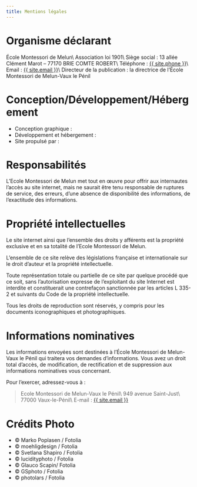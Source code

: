 ```yaml
---
title: Mentions légales
---
```


# Organisme déclarant

École Montessori de Melun\\
Association loi 1901\\
Siège social : 13 allée Clément Marot – 77170 BRIE COMTE ROBERT\\
Téléphone : <a href="tel:{{ site.phone }}">{{ site.phone }}</a>\\
Email : <a href="mailto:{{ site.email }}">{{ site.email }}</a>\\
Directeur de la publication : la directrice de l’École Montessori de Melun-Vaux le Pénil

# Conception/Développement/Hébergement

- Conception graphique :
- Développement et hébergement :
- Site propulsé par :

# Responsabilités

L’Ecole Montessori de Melun met tout en œuvre pour offrir aux internautes l’accès au site internet, mais ne saurait être tenu responsable de ruptures de service, des erreurs, d’une absence de disponibilité des informations, de l’exactitude des informations.

# Propriété intellectuelles

Le site internet ainsi que l’ensemble des droits y afférents est la propriété exclusive et en sa totalité de l’Ecole Montessori de Melun.

L’ensemble de ce site relève des législations française et internationale sur le droit d’auteur et la propriété intellectuelle.

Toute représentation totale ou partielle de ce site par quelque procédé que ce soit, sans l’autorisation expresse de l’exploitant du site Internet est interdite et constituerait une contrefaçon sanctionnée par les articles L 335-2 et suivants du Code de la propriété intellectuelle.

Tous les droits de reproduction sont réservés, y compris pour les documents iconographiques et photographiques.

# Informations nominatives

Les informations envoyées sont destinées à l’École Montessori de Melun-Vaux le Pénil qui traitera vos demandes d’informations. Vous avez un droit total d’accès, de modification, de rectification et de suppression aux informations nominatives vous concernant.

Pour l’exercer, adressez-vous à :
> Ecole Montessori de Melun-Vaux le Pénil\\
> 949 avenue Saint-Just\\
> 77000 Vaux-le-Pénil\\
> E-mail : <a href="mailto:{{ site.email }}">{{ site.email }}</a>

# Crédits Photo

- © Marko Poplasen / Fotolia
- © moehligdesign / Fotolia
- © Svetlana Shapiro / Fotolia
- © lucidityphoto / Fotolia
- © Glauco Scapin/ Fotolia
- © GSphoto / Fotolia
- © photolars / Fotolia


